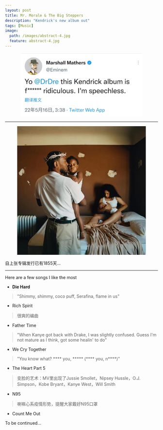 ```yaml
---
layout: post
title: Mr. Morale & The Big Steppers
description: "Kendrick's new album out"
tags: [Music]
image:
  path: /images/abstract-4.jpg
  feature: abstract-4.jpg
---
```



<figure>
	<p style="text-align: center;">
         <a href="/images/Kdot/eminem.jpg"><img src="/images/Kdot/eminem.jpg" width="400px" alt=""></a>
	</p>
</figure>

___

<figure>
	<p style="text-align: center;">
         <a href="/images/Kdot/kdot.jpg"><img src="/images/Kdot/kdot.jpg" width="500px" alt=""></a>
	</p>
</figure>

自上张专辑发行已有1855天...

___

Here are a few songs I like the most

- **Die Hard**

> "Shimmy, shimmy, coco puff, Serafina, flame in us"

- Rich Spirit

> 很爽的编曲

- Father Time

> "When Kanye got back with Drake, I was slightly confused. Guess I'm not mature as I think, got some healin' to do"

- We Cry Together

> "You know what? **** you, ***** (**** you, n****)"

- The Heart Part 5

> 变脸的艺术：MV里出现了Jussie Smollet，Nipsey Hussle，O.J. Simpson，Kobe Bryant，Kanye West，Will Smith

- N95

> 喇嘛心系疫情形势，提醒大家戴好N95口罩

- Count Me Out


To be continued...